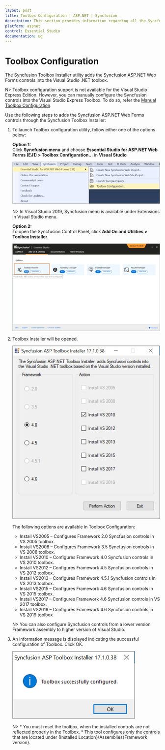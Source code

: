 ```yaml
---
layout: post
title: Toolbox Configuration | ASP.NET | Syncfusion
description: This section provides information regarding all the Syncfusion Essential Studio utilities and its usage
platform: aspnet
control: Essential Studio
documentation: ug
---
```


# Toolbox Configuration

The Syncfusion Toolbox Installer utility adds the Syncfusion ASP.NET Web Forms controls into the Visual Studio .NET toolbox.

N> Toolbox configuration support is not available for the Visual Studio Express Edition. However, you can manually configure the Syncfusion controls into the Visual Studio Express Toolbox. To do so, refer the [Manual Toolbox Configuration](https://help.syncfusion.com/common/faq/how-to-configure-the-toolbox-of-visual-studio-manually).

Use the following steps to adds the Syncfusion ASP.NET Web Forms controls through the Syncfusion Toolbox Installer:

1. To launch Toolbox configuration utility, follow either one of the options below:

   **Option 1:**  
   Click **Syncfusion menu** and choose **Essential Studio for ASP.NET Web Forms (EJ1) > Toolbox Configuration...** in **Visual Studio**

   ![Toolbox Installer via Syncfusion menu](Toolbox-Configuration_images/Syncfusion_Menu_Toolbox.png)

   N> In Visual Studio 2019, Syncfusion menu is available under Extensions in Visual Studio menu.

   **Option 2:**   
   To open the Syncfusion Control Panel, click **Add On and Utilities > Toolbox Installer**.
   
   ![Add On and Utilities](Toolbox-Configuration_images/Toolbox-Configuration_img1.png)

2. Toolbox Installer will be opened.

   ![Toolbox Installer](Toolbox-Configuration_images/Toolbox-Configuration_img2.png)

   The following options are available in Toolbox Configuration:

   * Install VS2005 – Configures Framework 2.0 Syncfusion controls in VS 2005 toolbox.
   * Install VS2008 – Configures Framework 3.5 Syncfusion controls in VS 2008 toolbox.
   * Install VS2010 – Configures Framework 4.0 Syncfusion controls in VS 2010 toolbox.
   * Install VS2012 – Configures Framework 4.5 Syncfusion controls in VS 2012 toolbox.
   * Install VS2013 – Configures Framework 4.5.1 Syncfusion controls in VS 2013 toolbox.
   * Install VS2015 – Configures Framework 4.6 Syncfusion controls in VS 2015 toolbox.
   * Install VS2017 – Configures Framework 4.6 Syncfusion controls in VS 2017 toolbox.
   * Install VS2019 – Configures Framework 4.6 Syncfusion controls in VS 2019 toolbox
   
    N> You can also configure Syncfusion controls from a lower version Framework assembly to higher version of Visual Studio.
   
3. An Information message is displayed indicating the successful configuration of Toolbox. Click OK.

   ![Toolbox Installer](Toolbox-Configuration_images/Toolbox-Configuration_img3.png)
   
   
   N> * You must reset the toolbox, when the installed controls are not reflected properly in the Toolbox. * This tool configures only the controls that are located under {Installed Location}\Assemblies\{Framework version}.
   
